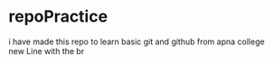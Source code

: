 # repoPractice

i have made this repo to learn basic git and github from apna college
<br>
new Line with the br